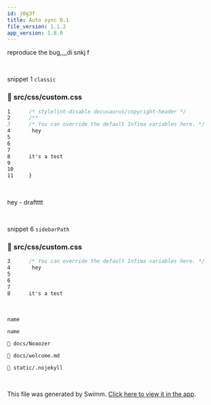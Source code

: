 ```yaml
---
id: j0g3f
title: Auto sync 0.1
file_version: 1.1.2
app_version: 1.8.0
---
```


reproduce the bug,,,,di snkj f

<br/>

snippet 1 `classic`<swm-token data-swm-token=":docusaurus.config.js:22:7:7:`      &#39;@docusaurus/preset-classic&#39;,`"/>
<!-- NOTE-swimm-snippet: the lines below link your snippet to Swimm -->
### 📄 src/css/custom.css
```css
1      /* stylelint-disable docusaurus/copyright-header */
2      /**
3      /* You can override the default Infima variables here. */
4       hey
5      
6      
7      
8      it's a test
9      
10     
11     }
```

<br/>

hey - draftttt

<br/>

snippet 6 `sidebarPath`<swm-token data-swm-token=":docusaurus.config.js:25:1:1:`          sidebarPath: require.resolve(&#39;./sidebars.js&#39;),`"/>
<!-- NOTE-swimm-snippet: the lines below link your snippet to Swimm -->
### 📄 src/css/custom.css
```css
3      /* You can override the default Infima variables here. */
4       hey
5      
6      
7      
8      it's a test
```

<br/>

`name`<swm-token data-swm-token=":docusaurus.config.js:10:21:21:`  organizationName: &#39;Cyberdyne&#39;, // Usually your GitHub org/user name.`"/>

`name`<swm-token data-swm-token=":docusaurus.config.js:11:17:17:`  projectName: &#39;skynet&#39;, // Usually your repo name.`"/>

`📄 docs/Noaozer`

`📄 docs/welcome.md`

`📄 static/.nojekyll`

<br/>

This file was generated by Swimm. [Click here to view it in the app](http://localhost:5000/repos/Z2l0aHViJTNBJTNBTm9hUmVwbyUzQSUzQU5vYW96ZXI=/docs/j0g3f).
